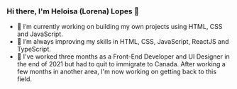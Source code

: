 ### Hi there, I'm Heloisa (Lorena) Lopes 👋

- 🔭 I’m currently working on building my own projects using HTML, CSS and JavaScript.
- 🌱 I’m always improving my skills in HTML, CSS, JavaScript, ReactJS and TypeScript.
- 🚧 I've worked three months as a Front-End Developer and UI Designer in the end of 2021 but had to quit to immigrate to Canada. After working a few months in another area, I'm now working on getting back to this field.
